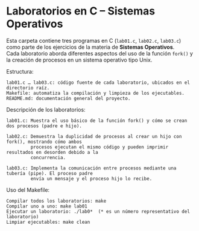 # Laboratorios en C – Sistemas Operativos

Esta carpeta contiene tres programas en C (`lab01.c`, `lab02.c`, `lab03.c`) como parte de los ejercicios de la materia de **Sistemas Operativos**.  
Cada laboratorio aborda diferentes aspectos del uso de la función `fork()` y la creación de procesos en un sistema operativo tipo Unix.

Estructura:

    lab01.c … lab03.c: código fuente de cada laboratorio, ubicados en el directorio raíz.
    Makefile: automatiza la compilación y limpieza de los ejecutables.
    README.md: documentación general del proyecto.

Descripción de los laboratorios:

    lab01.c: Muestra el uso básico de la función fork() y cómo se crean dos procesos (padre e hijo). 

    lab02.c: Demuestra la duplicidad de procesos al crear un hijo con fork(), mostrando cómo ambos 
             procesos ejecutan el mismo código y pueden imprimir resultados en desorden debido a la 
             concurrencia.

    lab03.c: Implementa la comunicación entre procesos mediante una tubería (pipe). El proceso padre 
             envía un mensaje y el proceso hijo lo recibe.

Uso del Makefile:

    Compilar todos los laboratorios: make
    Compilar uno a uno: make lab01
    Ejecutar un laboratorio: ./lab0*  (* es un número representativo del laboratorio)
    Limpiar ejecutables: make clean
